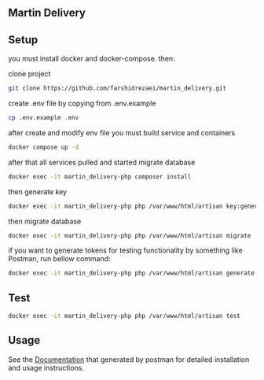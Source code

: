 ## Martin Delivery


## Setup

you must install docker and docker-compose. then:

clone project

```bash
git clone https://github.com/farshidrezaei/martin_delivery.git
```

create .env file by copying from .env.example

```bash
cp .env.example .env
```

after create and modify env file you must build service and containers

```bash
docker compose up -d
```

after that all services pulled and started migrate database

```bash
docker exec -it martin_delivery-php composer install
```

then generate key

```bash
docker exec -it martin_delivery-php php /var/www/html/artisan key:generate
```

then migrate database

```bash
docker exec -it martin_delivery-php php /var/www/html/artisan migrate
```

if you want to generate tokens for testing functionality by something like Postman, run bellow command:

```bash
docker exec -it martin_delivery-php php /var/www/html/artisan generate:test-tokens
```

## Test
```bash
docker exec -it martin_delivery-php php /var/www/html/artisan test
```


## Usage

See the [Documentation](https://documenter.getpostman.com/view/3731742/2s9Xy5MAvD) that generated by postman for detailed
installation and usage instructions.

